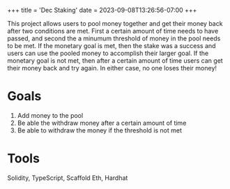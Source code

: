 +++
title = 'Dec Staking'
date = 2023-09-08T13:26:56-07:00
+++

This project allows users to pool money together and get their money back after two
conditions are met. First a certain amount of time needs to have passed, and second 
the a minumum threshold of money in the pool needs to be met. If the monetary goal
is met, then the stake was a success and users can use the pooled money to 
accomplish their larger goal. If the monetary goal is not met, then after a certain
amount of time users can get their money back and try again. In either case, no one
loses their money!

# Goals
1. Add money to the pool
2. Be able the withdraw money after a certain amount of time
3. Be able to withdraw the money if the threshold is not met

# Tools
Solidity, TypeScript, Scaffold Eth, Hardhat
